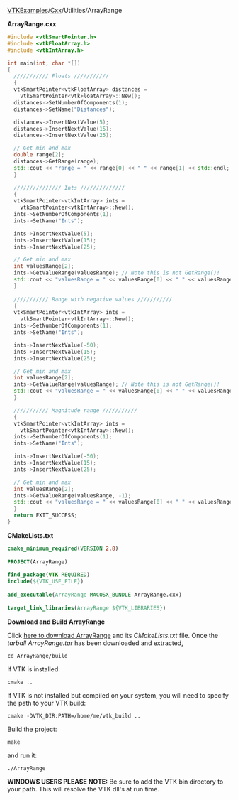 [VTKExamples](Home)/[Cxx](Cxx)/Utilities/ArrayRange

**ArrayRange.cxx**
```c++
#include <vtkSmartPointer.h>
#include <vtkFloatArray.h>
#include <vtkIntArray.h>

int main(int, char *[])
{
  /////////// Floats ///////////
  {
  vtkSmartPointer<vtkFloatArray> distances =
    vtkSmartPointer<vtkFloatArray>::New();
  distances->SetNumberOfComponents(1);
  distances->SetName("Distances");

  distances->InsertNextValue(5);
  distances->InsertNextValue(15);
  distances->InsertNextValue(25);

  // Get min and max
  double range[2];
  distances->GetRange(range);
  std::cout << "range = " << range[0] << " " << range[1] << std::endl;
  }
  
  /////////////// Ints //////////////
  {
  vtkSmartPointer<vtkIntArray> ints =
    vtkSmartPointer<vtkIntArray>::New();
  ints->SetNumberOfComponents(1);
  ints->SetName("Ints");

  ints->InsertNextValue(5);
  ints->InsertNextValue(15);
  ints->InsertNextValue(25);

  // Get min and max
  int valuesRange[2];
  ints->GetValueRange(valuesRange); // Note this is not GetRange()!
  std::cout << "valuesRange = " << valuesRange[0] << " " << valuesRange[1] << std::endl;
  }
  
  /////////// Range with negative values ///////////
  {
  vtkSmartPointer<vtkIntArray> ints =
    vtkSmartPointer<vtkIntArray>::New();
  ints->SetNumberOfComponents(1);
  ints->SetName("Ints");

  ints->InsertNextValue(-50);
  ints->InsertNextValue(15);
  ints->InsertNextValue(25);

  // Get min and max
  int valuesRange[2];
  ints->GetValueRange(valuesRange); // Note this is not GetRange()!
  std::cout << "valuesRange = " << valuesRange[0] << " " << valuesRange[1] << std::endl;
  }

  /////////// Magnitude range ///////////
  {
  vtkSmartPointer<vtkIntArray> ints =
    vtkSmartPointer<vtkIntArray>::New();
  ints->SetNumberOfComponents(1);
  ints->SetName("Ints");

  ints->InsertNextValue(-50);
  ints->InsertNextValue(15);
  ints->InsertNextValue(25);

  // Get min and max
  int valuesRange[2];
  ints->GetValueRange(valuesRange, -1);
  std::cout << "valuesRange = " << valuesRange[0] << " " << valuesRange[1] << std::endl;
  }
  return EXIT_SUCCESS;
}
```
**CMakeLists.txt**
```cmake
cmake_minimum_required(VERSION 2.8)
 
PROJECT(ArrayRange)
 
find_package(VTK REQUIRED)
include(${VTK_USE_FILE})
 
add_executable(ArrayRange MACOSX_BUNDLE ArrayRange.cxx)
 
target_link_libraries(ArrayRange ${VTK_LIBRARIES})
```

**Download and Build ArrayRange**

Click [here to download ArrayRange](https://github.com/lorensen/VTKWikiExamplesTarballs/raw/master/ArrayRange.tar) and its *CMakeLists.txt* file.
Once the *tarball ArrayRange.tar* has been downloaded and extracted,
```
cd ArrayRange/build 
```
If VTK is installed:
```
cmake ..
```
If VTK is not installed but compiled on your system, you will need to specify the path to your VTK build:
```
cmake -DVTK_DIR:PATH=/home/me/vtk_build ..
```
Build the project:
```
make
```
and run it:
```
./ArrayRange
```
**WINDOWS USERS PLEASE NOTE:** Be sure to add the VTK bin directory to your path. This will resolve the VTK dll's at run time.


